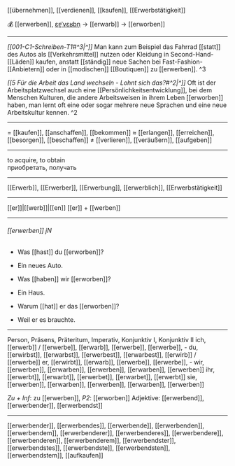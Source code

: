 [[übernehmen]], [[verdienen]], [[kaufen]], [[Erwerbstätigkeit]]

💰 [[erwerben]], [ɛɐ̯ˈvɛʁbn̩](https://youglish.com/pronounce/erwerben/german) → [[erwarb]] → [[erworben]]

---

*[[001-C1-Schreiben-T1#^3|^]]* Man kann zum Beispiel das Fahrrad [[statt]] des Autos als [[Verkehrsmittel]] nutzen oder Kleidung in Second-Hand-[[Läden]] kaufen, anstatt [[ständig]] neue Sachen bei Fast-Fashion-[[Anbietern]] oder in [[modischen]] [[Boutiquen]] zu [[erwerben]]. ^3


*[[5 Für die Arbeit das Land wechseln - Lohnt sich das?#^2|^]]* Oft ist der Arbeitsplatzwechsel auch eine [[Persönlichkeitsentwicklung]], bei dem Menschen Kulturen, die andere Arbeitsweisen in ihrem Leben [[erworben]] haben, man lernt oft eine oder sogar mehrere neue Sprachen und eine neue Arbeitskultur kennen. ^2


---
= [[kaufen]], [[anschaffen]], [[bekommen]]
≈ [[erlangen]], [[erreichen]], [[besorgen]], [[beschaffen]]
≠ [[verlieren]], [[veräußern]], [[aufgeben]]

---
to acquire, to obtain  
приобретать, получать

---
[[Erwerb]], [[Erwerber]], [[Erwerbung]], [[erwerblich]], [[Erwerbstätigkeit]]

---
[[er]]|[[werb]]|[[en]]
[[er]] + [[werben]]


---
###### [[erwerben]] jN
- Was [[hast]] du [[erworben]]?
- Ein neues Auto.

- Was [[haben]] wir [[erworben]]?
- Ein Haus.

- Warum [[hat]] er das [[erworben]]?
- Weil er es brauchte.

---
Person, Präsens, Präteritum, Imperativ, Konjunktiv I, Konjunktiv II
ich, [[erwerb]] / [[erwerbe]], [[erwarb]], [[erwerbe]], [[erwerbe]], -
du, [[erwirbst]], [[erwarbst]], [[erwerbest]], [[erwarbest]], [[erwirb]] / [[erwerbe]]
er, [[erwirbt]], [[erwarb]], [[erwerbe]], [[erwerbe]], -
wir, [[erwerben]], [[erwarben]], [[erwerben]], [[erwarben]], [[erwerben]]
ihr, [[erwerbt]], [[erwarbt]], [[erwerbet]], [[erwarbet]], [[erwerbt]]
sie, [[erwerben]], [[erwarben]], [[erwerben]], [[erwarben]], [[erwerben]]

*Zu + Inf*: zu [[erwerben]], *P2*: [[erworben]]
Adjektive: [[erwerbend]], [[erwerbender]], [[erwerbendst]]

---
[[erwerbender]], [[erwerbendes]], [[erwerbende]], [[erwerbenden]], [[erwerbendem]], [[erwerbenderer]], [[erwerbenderes]], [[erwerbendere]], [[erwerbenderen]], [[erwerbenderem]], [[erwerbendster]], [[erwerbendstes]], [[erwerbendste]], [[erwerbendsten]], [[erwerbendstem]], [[aufkaufen]]